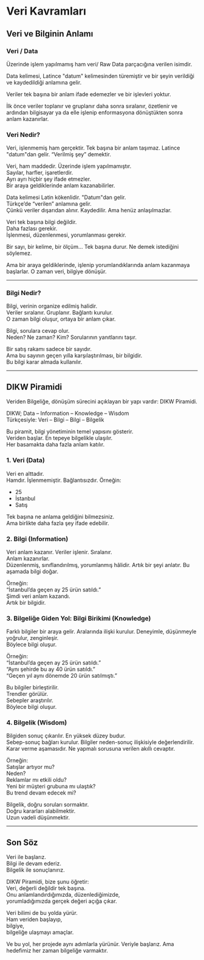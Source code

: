 # Veri Kavramları

## Veri ve Bilginin Anlamı

### Veri / Data

Üzerinde işlem yapılmamış ham veri/ Raw Data parçacığına verilen isimdir. 

Data kelimesi, Latince "datum" kelimesinden türemiştir ve bir şeyin verildiği ve kaydedildiği anlamına gelir.

Veriler tek başına bir anlam ifade edemezler ve bir işlevleri yoktur.

İlk önce veriler toplanır ve gruplanır daha sonra sıralanır, özetlenir ve ardından bilgisayar ya da elle işlenip enformasyona dönüştükten sonra anlam kazanırlar.


### Veri Nedir?

Veri, işlenmemiş ham gerçektir.
Tek başına bir anlam taşımaz.
Latince "datum"dan gelir. “Verilmiş şey” demektir.

Veri, ham maddedir. Üzerinde işlem yapılmamıştır.  
Sayılar, harfler, işaretlerdir.  
Ayrı ayrı hiçbir şey ifade etmezler.  
Bir araya geldiklerinde anlam kazanabilirler.

Data kelimesi Latin kökenlidir. "Datum"dan gelir.  
Türkçe’de “verilen” anlamına gelir.  
Çünkü veriler dışarıdan alınır. Kaydedilir. Ama henüz anlaşılmazlar.

Veri tek başına bilgi değildir.  
Daha fazlası gerekir.  
İşlenmesi, düzenlenmesi, yorumlanması gerekir.

Bir sayı, bir kelime, bir ölçüm…
Tek başına durur. Ne demek istediğini söylemez.

Ama bir araya geldiklerinde, işlenip yorumlandıklarında anlam kazanmaya başlarlar.
O zaman veri, bilgiye dönüşür.

---

### Bilgi Nedir?

Bilgi, verinin organize edilmiş halidir.  
Veriler sıralanır. Gruplanır. Bağlantı kurulur.  
O zaman bilgi oluşur, ortaya bir anlam çıkar.

Bilgi, sorulara cevap olur.  
Neden? Ne zaman? Kim? Sorularının yanıtlarını taşır.

Bir satış rakamı sadece bir sayıdır.  
Ama bu sayının geçen yılla karşılaştırılması, bir bilgidir.  
Bu bilgi karar almada kullanılır.

---

## DIKW Piramidi

Veriden Bilgeliğe, dönüşüm sürecini açıklayan bir yapı vardır: DIKW Piramidi.

DIKW; Data – Information – Knowledge – Wisdom  
Türkçesiyle: Veri – Bilgi – Bilgi – Bilgelik

Bu piramit, bilgi yönetiminin temel yapısını gösterir.  
Veriden başlar. En tepeye bilgelikle ulaşılır.  
Her basamakta daha fazla anlam katılır.

### 1. Veri (Data)

Veri en alttadır.  
Hamdır. İşlenmemiştir. Bağlantısızdır.
Örneğin:
- 25
- İstanbul
- Satış

Tek başına ne anlama geldiğini bilmezsiniz.  
Ama birlikte daha fazla şey ifade edebilir.

### 2. Bilgi (Information)

Veri anlam kazanır.
Veriler işlenir. Sıralanır.  
Anlam kazanırlar.  
Düzenlenmiş, sınıflandırılmış, yorumlanmış hâlidir.
Artık bir şeyi anlatır.
Bu aşamada bilgi doğar.

Örneğin:  
“İstanbul’da geçen ay 25 ürün satıldı.”  
Şimdi veri anlam kazandı.  
Artık bir bilgidir.

### 3. Bilgeliğe Giden Yol: Bilgi Birikimi (Knowledge)

Farklı bilgiler bir araya gelir.
Aralarında ilişki kurulur. Deneyimle, düşünmeyle yoğrulur, zenginleşir.  
Böylece bilgi oluşur.

Örneğin:  
“İstanbul’da geçen ay 25 ürün satıldı.”  
“Aynı şehirde bu ay 40 ürün satıldı.”  
“Geçen yıl aynı dönemde 20 ürün satılmıştı.”  

Bu bilgiler birleştirilir.  
Trendler görülür.  
Sebepler araştırılır.  
Böylece bilgi oluşur.

### 4. Bilgelik (Wisdom)

Bilgiden sonuç çıkarılır.
En yüksek düzey budur.  
Sebep-sonuç bağları kurulur.
Bilgiler neden-sonuç ilişkisiyle değerlendirilir.  
Karar verme aşamasıdır.
Ne yapmalı sorusuna verilen akıllı cevaptır.

Örneğin:  
Satışlar artıyor mu?  
Neden?  
Reklamlar mı etkili oldu?  
Yeni bir müşteri grubuna mı ulaştık?  
Bu trend devam edecek mi?

Bilgelik, doğru soruları sormaktır.  
Doğru kararları alabilmektir.  
Uzun vadeli düşünmektir.

---

## Son Söz

Veri ile başlarız.  
Bilgi ile devam ederiz.  
Bilgelik ile sonuçlanırız.

DIKW Piramidi, bize şunu öğretir:  
Veri, değerli değildir tek başına.  
Onu anlamlandırdığımızda, düzenlediğimizde,  
yorumladığımızda gerçek değeri açığa çıkar.

Veri bilimi de bu yolda yürür.  
Ham veriden başlayıp,  
bilgiye,  
bilgeliğe ulaşmayı amaçlar.

Ve bu yol, her projede aynı adımlarla yürünür.
Veriyle başlarız. Ama hedefimiz her zaman bilgeliğe varmaktır.